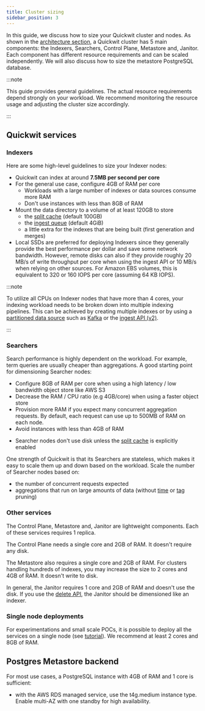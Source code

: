 ```yaml
---
title: Cluster sizing
sidebar_position: 3
---
```


In this guide, we discuss how to size your Quickwit cluster and nodes. As shown
in the [architecture section](../overview/architecture.md), a Quickwit cluster
has 5 main components: the Indexers, Searchers, Control Plane,
Metastore and, Janitor. Each component has different resource requirements
and can be scaled independently. We will also discuss how to size the metastore
PostgreSQL database.

:::note

This guide provides general guidelines. The actual resource requirements depend
strongly on your workload. We recommend monitoring the resource usage and
adjusting the cluster size accordingly.

:::

## Quickwit services

### Indexers

Here are some high-level guidelines to size your Indexer nodes:
- Quickwit can index at around **7.5MB per second per core**
- For the general use case, configure 4GB of RAM per core
  - Workloads with a large number of indexes or data sources consume more RAM
    <!-- TODO: revisit this when cooperative indexing becomes the default -->
  - Don't use instances with less than 8GB of RAM
    <!-- Note: 2GB for the heap size (per pipeline) and 2GB for ingest queues -->
- Mount the data directory to a volume of at least 120GB to store
  - the [split cache](../configuration/node-config.md#Indexer-configuration) (default 100GB)
  - the [ingest queue](../configuration/node-config.md#ingest-api-configuration) (default 4GiB)
  - a little extra for the indexes that are being built (first generation and merges)
- Local SSDs are preferred for deploying Indexers since they generally provide the best performance per dollar and save some network bandwidth. However, remote disks can also if they provide roughly 20 MB/s of write throughput per core when using the ingest API or 10 MB/s when relying on other sources. For Amazon EBS volumes, this is equivalent to 320 or 160 IOPS per core (assuming 64 KB IOPS).

:::note

To utilize all CPUs on Indexer nodes that have more than 4 cores, your indexing
workload needs to be broken down into multiple indexing pipelines. This can be
achieved by creating multiple indexes or by using a [partitioned data
source](../configuration/source-config.md#number-of-pipelines) such as
[Kafka](../configuration/source-config.md#kafka-source) or the [ingest API
(v2)](../ingest-data/ingest-api.md#ingest-api-versions).

:::


### Searchers

Search performance is highly dependent on the workload. For example, term queries
are usually cheaper than aggregations. A good starting point for dimensioning
Searcher nodes:
- Configure 8GB of RAM per core when using a high latency / low bandwidth object
  store like AWS S3
- Decrease the RAM / CPU ratio (e.g 4GB/core) when using a faster object store
- Provision more RAM if you expect many concurrent aggregation requests. By
  default, each request can use up to 500MB of RAM on each node.
- Avoid instances with less than 4GB of RAM
<!-- 1GB fast_field_cache_capacity + 0.5GB split_footer_cache_capacity + 0.5GB/req aggregation_memory_limit -->
- Searcher nodes don't use disk unless the [split
  cache](../configuration/node-config.md#Searcher-split-cache-configuration) is
  explicitly enabled

One strength of Quickwit is that its Searchers are stateless, which makes it
easy to scale them up and down based on the workload. Scale the number of
Searcher nodes based on:
- the number of concurrent requests expected
- aggregations that run on large amounts of data (without
  [time](../overview/concepts/querying.md#time-sharding) or
  [tag](../overview/concepts/querying.md#tag-pruning) pruning)

### Other services

The Control Plane, Metastore and, Janitor are lightweight components.
Each of these services requires 1 replica.

The Control Plane needs a single core and 2GB of RAM. It doesn't require any disk.

The Metastore also requires a single core and 2GB of RAM. For clusters handling
hundreds of indexes, you may increase the size to 2 cores and 4GB of RAM. It
doesn't write to disk.

In general, the Janitor requires 1 core and 2GB of RAM and doesn't use the disk.
If you use the [delete API](https://quickwit.io/docs/overview/concepts/deletes),
the Janitor should be dimensioned like an indexer.

### Single node deployments

For experimentations and small scale POCs, it is possible to deploy all the
services on a single node (see
[tutorial](../get-started/tutorials/tutorial-hdfs-logs.md)). We recommend at
least 2 cores and 8GB of RAM.

## Postgres Metastore backend

For most use cases, a PostgreSQL instance with 4GB of RAM and 1 core is
sufficient:
- with the AWS RDS managed service, use the t4g.medium instance type. Enable
  multi-AZ with one standby for high availability.
